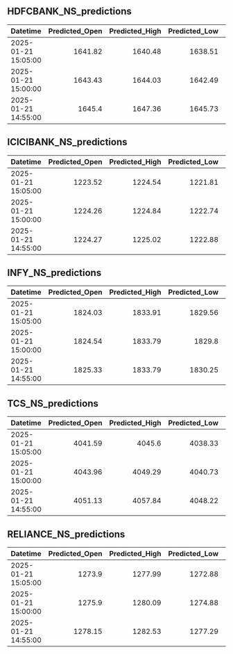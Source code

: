 ## HDFCBANK_NS_predictions
| Datetime            |   Predicted_Open |   Predicted_High |   Predicted_Low |   Predicted_Close |   Predicted_Volume |
|:--------------------|-----------------:|-----------------:|----------------:|------------------:|-------------------:|
| 2025-01-21 15:05:00 |          1641.82 |          1640.48 |         1638.51 |           1639.58 |             154469 |
| 2025-01-21 15:00:00 |          1643.43 |          1644.03 |         1642.49 |           1641.63 |             134538 |
| 2025-01-21 14:55:00 |          1645.4  |          1647.36 |         1645.73 |           1644.59 |             109193 |

## ICICIBANK_NS_predictions
| Datetime            |   Predicted_Open |   Predicted_High |   Predicted_Low |   Predicted_Close |   Predicted_Volume |
|:--------------------|-----------------:|-----------------:|----------------:|------------------:|-------------------:|
| 2025-01-21 15:05:00 |          1223.52 |          1224.54 |         1221.81 |           1222.64 |             359394 |
| 2025-01-21 15:00:00 |          1224.26 |          1224.84 |         1222.74 |           1222.88 |             384098 |
| 2025-01-21 14:55:00 |          1224.27 |          1225.02 |         1222.88 |           1222.83 |             384570 |

## INFY_NS_predictions
| Datetime            |   Predicted_Open |   Predicted_High |   Predicted_Low |   Predicted_Close |   Predicted_Volume |
|:--------------------|-----------------:|-----------------:|----------------:|------------------:|-------------------:|
| 2025-01-21 15:05:00 |          1824.03 |          1833.91 |         1829.56 |           1826.96 |            22613   |
| 2025-01-21 15:00:00 |          1824.54 |          1833.79 |         1829.8  |           1827.52 |            21343.9 |
| 2025-01-21 14:55:00 |          1825.33 |          1833.79 |         1830.25 |           1828.43 |            19426.6 |

## TCS_NS_predictions
| Datetime            |   Predicted_Open |   Predicted_High |   Predicted_Low |   Predicted_Close |   Predicted_Volume |
|:--------------------|-----------------:|-----------------:|----------------:|------------------:|-------------------:|
| 2025-01-21 15:05:00 |          4041.59 |          4045.6  |         4038.33 |           4042.25 |            25975.8 |
| 2025-01-21 15:00:00 |          4043.96 |          4049.29 |         4040.73 |           4046.25 |            22678.6 |
| 2025-01-21 14:55:00 |          4051.13 |          4057.84 |         4048.22 |           4054.26 |            19167   |

## RELIANCE_NS_predictions
| Datetime            |   Predicted_Open |   Predicted_High |   Predicted_Low |   Predicted_Close |   Predicted_Volume |
|:--------------------|-----------------:|-----------------:|----------------:|------------------:|-------------------:|
| 2025-01-21 15:05:00 |          1273.9  |          1277.99 |         1272.88 |           1273.88 |           111881   |
| 2025-01-21 15:00:00 |          1275.9  |          1280.09 |         1274.88 |           1275.85 |           102557   |
| 2025-01-21 14:55:00 |          1278.15 |          1282.53 |         1277.29 |           1278.09 |            90870.5 |

